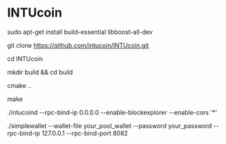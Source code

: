# INTUcoin
sudo apt-get install build-essential libboost-all-dev 

git clone https://github.com/intucoin/INTUcoin.git

cd INTUcoin 

mkdir build && cd build

cmake ..

make

./intucoind --rpc-bind-ip 0.0.0.0  --enable-blockexplorer --enable-cors '*'

./simplewallet --wallet-file your_pool_wallet --password your_password --rpc-bind-ip 127.0.0.1 --rpc-bind-port 8082
